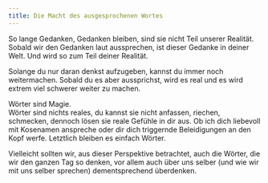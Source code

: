 ```yaml
---
title: Die Macht des ausgesprochenen Wortes
---
```


So lange Gedanken, Gedanken bleiben, sind sie nicht Teil unserer Realität.  Sobald wir den Gedanken laut aussprechen, ist dieser Gedanke in deiner Welt.  Und wird so zum Teil deiner Realität.  

Solange du nur daran denkst aufzugeben, kannst du immer noch weitermachen.  Sobald du es aber aussprichst, wird es real und es wird extrem viel schwerer weiter zu machen. 


Wörter sind Magie.  
Wörter sind nichts reales, du kannst sie nicht anfassen, riechen, schmecken, dennoch lösen sie reale Gefühle in dir aus.  Ob ich dich liebevoll mit Kosenamen anspreche oder dir dich triggernde Beleidigungen an den Kopf werfe.  Letztlich bleiben es einfach Wörter.  

Vielleicht sollten wir, aus dieser Perspektive betrachtet, auch die Wörter, die wir den ganzen Tag so denken, vor allem auch über uns selber (und wie wir mit uns selber sprechen) dementsprechend überdenken.  




